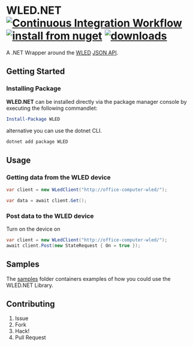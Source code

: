 # WLED.NET [![Continuous Integration Workflow](https://github.com/kevbite/WLED.NET/actions/workflows/continuous-integration-workflow.yml/badge.svg)](https://github.com/kevbite/WLED.NET/actions/workflows/continuous-integration-workflow.yml) [![install from nuget](http://img.shields.io/nuget/v/WLED.svg?style=flat-square)](https://www.nuget.org/packages/WLED) [![downloads](http://img.shields.io/nuget/dt/WLED.svg?style=flat-square)](https://www.nuget.org/packages/Kevsoft.WLED)

A .NET Wrapper around the [WLED](https://github.com/Aircoookie/WLED) [JSON API](https://github.com/Aircoookie/WLED/wiki/JSON-API).

## Getting Started

### Installing Package

**WLED.NET** can be installed directly via the package manager console by executing the following commandlet:

```powershell
Install-Package WLED
```

alternative you can use the dotnet CLI.

```bash
dotnet add package WLED
```

## Usage

### Getting data from the WLED device

```csharp
var client = new WLedClient("http://office-computer-wled/");

var data = await client.Get();
```

### Post data to the WLED device

Turn on the device on

```csharp
var client = new WLedClient("http://office-computer-wled/");
await client.Post(new StateRequest { On = true });
```
## Samples

The [samples](samples/) folder containers examples of how you could use the WLED.NET Library.

## Contributing

1. Issue
1. Fork
1. Hack!
1. Pull Request

